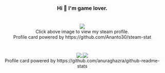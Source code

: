 <h3 align="center"> Hi 👋 I'm game lover. </h3>

#
<div align=center>
    <a href="https://steamcommunity.com/id/kkilme/" target="_blank">
        <img src="https://steam-stat.vercel.app/api?profileName=kkilme" href="https://steamcommunity.com/id/kkilme/"/>
    </a>
</div>

<div align="center"> Click above image to view my steam profile. </div>
<div align="center"> Profile card powered by https://github.com/Ananto30/steam-stat </div>

#
<div align="center">
    <a href="https://github.com/anuraghazra/github-readme-stats" target="_blank">
        <img align="center" src="https://github-readme-stats.vercel.app/api/top-langs/?username=kkilme&layout=compact&theme=dark"/>
    </a>
    <a href="https://github.com/anuraghazra/github-readme-stats" target="_blank">
        <img align="center" src="https://github-readme-stats.vercel.app/api?username=kkilme&hide=issues,stars,contribs&hide_rank=true&count_private=true&show_icons=true&theme=dark&include_all_commits=true"/>
    </a>
</div>

<div align="center"> Profile card powered by https://github.com/anuraghazra/github-readme-stats </div>
